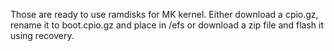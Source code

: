 Those are ready to use ramdisks for MK kernel. Either download a cpio.gz, rename it to boot.cpio.gz and place in /efs or download a zip file and flash it using recovery.
